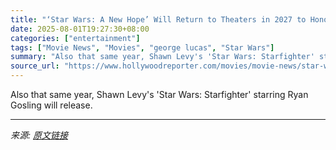 ```yaml
---
title: "‘Star Wars: A New Hope’ Will Return to Theaters in 2027 to Honor 50th Anniversary"
date: 2025-08-01T19:27:30+08:00
categories: ["entertainment"]
tags: ["Movie News", "Movies", "george lucas", "Star Wars"]
summary: "Also that same year, Shawn Levy's 'Star Wars: Starfighter' starring Ryan Gosling will release."
source_url: "https://www.hollywoodreporter.com/movies/movie-news/star-wars-a-new-hope-theaters-return-2027-50th-anniversary-1236335941/"
---
```


Also that same year, Shawn Levy's 'Star Wars: Starfighter' starring Ryan Gosling will release.

---

*来源: [原文链接](https://www.hollywoodreporter.com/movies/movie-news/star-wars-a-new-hope-theaters-return-2027-50th-anniversary-1236335941/)*
